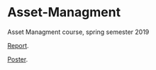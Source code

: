 # Asset-Managment
Asset Managment course, spring semester 2019

[Report](https://github.com/metodj/Asset-Managment/blob/master/Asset_Management_Class_Poster.pdf).

[Poster](https://github.com/metodj/Asset-Managment/blob/master/Asset_Management_Class_Poster.pdf).

